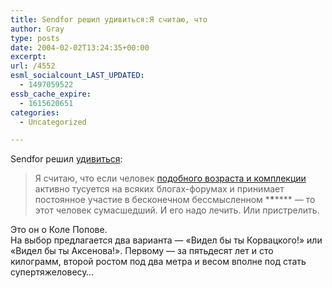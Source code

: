 ```yaml
---
title: Sendfor решил удивиться:Я считаю, что
author: Gray
type: posts
date: 2004-02-02T13:24:35+00:00
excerpt:
url: /4552
esml_socialcount_LAST_UPDATED:
  - 1497059522
essb_cache_expire:
  - 1615620651
categories:
  - Uncategorized

---
```








Sendfor решил <a href="http://sendfor.ru/02.02.2004/1/comments" target="_blank">удивиться</a>:

> Я считаю, что если человек <a href="http://redeyes.ru/forum/download.php?id=139" target="_blank">подобного возраста и комплекции</a> активно тусуется на всяких блогах-форумах и принимает постоянное участие в бесконечном бессмысленном \***\***\**** &#8212; то этот человек сумасшедший. И его надо лечить. Или пристрелить.

Это он о Коле Попове.  
На выбор предлагается два варианта &#8212; &#171;Видел бы ты Корвацкого!&#187; или &#171;Видел бы ты Аксенова!&#187;. Первому &#8212; за пятьдесят лет и сто килограмм, второй ростом под два метра и весом вполне под стать супертяжеловесу&#8230;